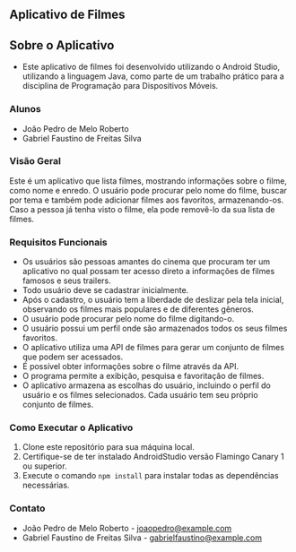 ## Aplicativo de Filmes
## Sobre o Aplicativo
- Este aplicativo de filmes foi desenvolvido utilizando o Android Studio, utilizando a linguagem Java, como parte de um trabalho prático para a disciplina de Programação para Dispositivos Móveis.
### Alunos
- João Pedro de Melo Roberto
- Gabriel Faustino de Freitas Silva

### Visão Geral
Este é um aplicativo que lista filmes, mostrando informações sobre o filme, como nome e enredo. O usuário pode procurar pelo nome do filme, buscar por tema e também pode adicionar filmes aos favoritos, armazenando-os. Caso a pessoa já tenha visto o filme, ela pode removê-lo da sua lista de filmes.

### Requisitos Funcionais
- Os usuários são pessoas amantes do cinema que procuram ter um aplicativo no qual possam ter acesso direto a informações de filmes famosos e seus trailers.
- Todo usuário deve se cadastrar inicialmente.
- Após o cadastro, o usuário tem a liberdade de deslizar pela tela inicial, observando os filmes mais populares e de diferentes gêneros.
- O usuário pode procurar pelo nome do filme digitando-o.
- O usuário possui um perfil onde são armazenados todos os seus filmes favoritos.
- O aplicativo utiliza uma API de filmes para gerar um conjunto de filmes que podem ser acessados.
- É possível obter informações sobre o filme através da API.
- O programa permite a exibição, pesquisa e favoritação de filmes.
- O aplicativo armazena as escolhas do usuário, incluindo o perfil do usuário e os filmes selecionados. Cada usuário tem seu próprio conjunto de filmes.

### Como Executar o Aplicativo
1. Clone este repositório para sua máquina local.
2. Certifique-se de ter instalado AndroidStudio versão Flamingo Canary 1  ou superior.
3. Execute o comando `npm install` para instalar todas as dependências necessárias.

### Contato
- João Pedro de Melo Roberto - joaopedro@example.com
- Gabriel Faustino de Freitas Silva - gabrielfaustino@example.com
